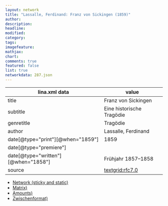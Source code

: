 ```yaml
---
layout: network
title: "Lassalle, Ferdinand: Franz von Sickingen (1859)"
author:
description:
headline:
modified:
category:
tags:
imagefeature: 
mathjax: 
chart: 
comments: true
featured: false
list: true
networkdata: 287.json
---
```

lina.xml data  | value
------------- | -------------
title|Franz von Sickingen
subtitle|Eine historische Tragödie
genretitle|Tragödie
author|Lassalle, Ferdinand
date[@type="print"][@when="1859"]|1859
date[@type="premiere"]|
date[@type="written"][@when="1858"]|Frühjahr 1857–1858
source|[textgrid:rfc7.0](https://textgridlab.org/1.0/tgcrud-public/rest/textgrid:rfc7.0/data)



* [Network (sticky and static)](/linas/network287)
* [Matrix)](/linas/matrix287)
* [Amounts)](/linas/amount287)
* [Zwischenformat)](/linas/lina287 )
